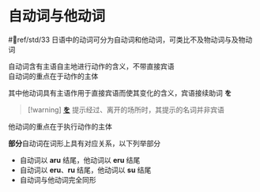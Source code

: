 # 自动词与他动词  
 #📖ref/std/33
日语中的动词可分为自动词和他动词，可类比不及物动词与及物动词  

自动词含有主语自主地进行动作的含义，不带直接宾语  
自动词的重点在于动作的主体  

其中他动词具有主语作用于直接宾语而使其变化的含义，宾语接续助词 **を**  
> [!warning] [**を**](../4.particle/を.md) 提示经过、离开的场所时，其提示的名词并非宾语  

他动词的重点在于执行动作的主体  

**部分**自动词在词形上具有对应关系，以下列举部分  

- 自动词以 **aru** 结尾，他动词以 **eru** 结尾  
- 自动词以 **eru**、**ru** 结尾，他动词以 **su** 结尾  
- 自动词与他动词完全同形  
